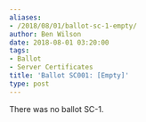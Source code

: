 ```yaml
---
aliases:
- /2018/08/01/ballot-sc-1-empty/
author: Ben Wilson
date: 2018-08-01 03:20:00
tags:
- Ballot
- Server Certificates
title: 'Ballot SC001: [Empty]'
type: post
---
```


There was no ballot SC-1.
